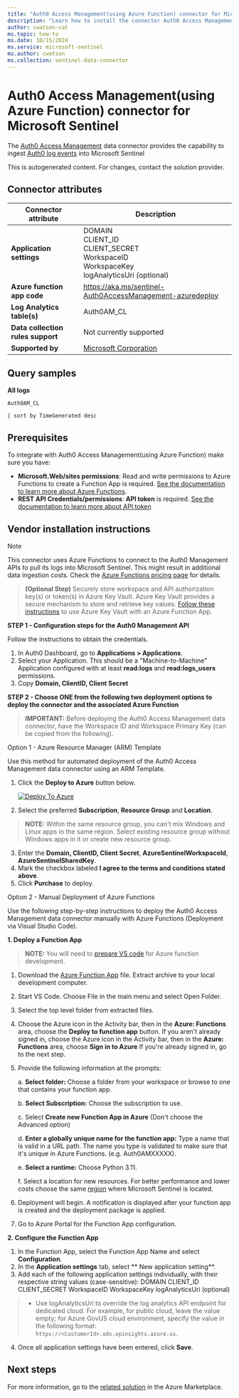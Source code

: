```yaml
---
title: "Auth0 Access Management(using Azure Function) connector for Microsoft Sentinel"
description: "Learn how to install the connector Auth0 Access Management(using Azure Function) to connect your data source to Microsoft Sentinel."
author: cwatson-cat
ms.topic: how-to
ms.date: 10/15/2024
ms.service: microsoft-sentinel
ms.author: cwatson
ms.collection: sentinel-data-connector
---
```


# Auth0 Access Management(using Azure Function) connector for Microsoft Sentinel

The [Auth0 Access Management](https://auth0.com/access-management) data connector provides the capability to ingest [Auth0 log events](https://auth0.com/docs/api/management/v2/#!/Logs/get_logs) into Microsoft Sentinel

This is autogenerated content. For changes, contact the solution provider.

## Connector attributes

| Connector attribute | Description |
| --- | --- |
| **Application settings** | DOMAIN<br/>CLIENT_ID<br/>CLIENT_SECRET<br/>WorkspaceID<br/>WorkspaceKey<br/>logAnalyticsUri (optional) |
| **Azure function app code** | https://aka.ms/sentinel-Auth0AccessManagement-azuredeploy |
| **Log Analytics table(s)** | Auth0AM_CL<br/> |
| **Data collection rules support** | Not currently supported |
| **Supported by** | [Microsoft Corporation](https://support.microsoft.com) |

## Query samples

**All logs**

   ```kusto
Auth0AM_CL
 
   | sort by TimeGenerated desc
   ```



## Prerequisites

To integrate with Auth0 Access Management(using Azure Function) make sure you have: 

- **Microsoft.Web/sites permissions**: Read and write permissions to Azure Functions to create a Function App is required. [See the documentation to learn more about Azure Functions](/azure/azure-functions/).
- **REST API Credentials/permissions**: **API token** is required. [See the documentation to learn more about API token](https://auth0.com/docs/secure/tokens/access-tokens/get-management-api-access-tokens-for-production)


## Vendor installation instructions


> [!NOTE]
   >  This connector uses Azure Functions to connect to the Auth0 Management APIs to pull its logs into Microsoft Sentinel. This might result in additional data ingestion costs. Check the [Azure Functions pricing page](https://azure.microsoft.com/pricing/details/functions/) for details.


>**(Optional Step)** Securely store workspace and API authorization key(s) or token(s) in Azure Key Vault. Azure Key Vault provides a secure mechanism to store and retrieve key values. [Follow these instructions](/azure/app-service/app-service-key-vault-references) to use Azure Key Vault with an Azure Function App.


**STEP 1 - Configuration steps for the Auth0 Management API**

 Follow the instructions to obtain the credentials.

1. In Auth0 Dashboard, go to **Applications > Applications**.
2. Select your Application. This should be a "Machine-to-Machine" Application configured with at least **read:logs** and **read:logs_users** permissions.
3. Copy **Domain, ClientID, Client Secret**


**STEP 2 - Choose ONE from the following two deployment options to deploy the connector and the associated Azure Function**

>**IMPORTANT:** Before deploying the Auth0 Access Management data connector, have the Workspace ID and Workspace Primary Key (can be copied from the following).



Option 1 - Azure Resource Manager (ARM) Template

Use this method for automated deployment of the Auth0 Access Management data connector using an ARM Template.

1. Click the **Deploy to Azure** button below. 

	[![Deploy To Azure](https://aka.ms/deploytoazurebutton)](https://aka.ms/sentinel-Auth0AccessManagement-azuredeploy)
2. Select the preferred **Subscription**, **Resource Group** and **Location**. 
> **NOTE:** Within the same resource group, you can't mix Windows and Linux apps in the same region. Select existing resource group without Windows apps in it or create new resource group.
3. Enter the ****Domain, ClientID, Client Secret****, **AzureSentinelWorkspaceId**, **AzureSentinelSharedKey**. 
4. Mark the checkbox labeled **I agree to the terms and conditions stated above**. 
5. Click **Purchase** to deploy.

Option 2 - Manual Deployment of Azure Functions

Use the following step-by-step instructions to deploy the Auth0 Access Management data connector manually with Azure Functions (Deployment via Visual Studio Code).


**1. Deploy a Function App**

> **NOTE:** You will need to [prepare VS code](/azure/azure-functions/functions-create-first-function-python#prerequisites) for Azure function development.

1. Download the [Azure Function App](https://aka.ms/sentinel-Auth0AccessManagement-azuredeploy) file. Extract archive to your local development computer.
2. Start VS Code. Choose File in the main menu and select Open Folder.
3. Select the top level folder from extracted files.
4. Choose the Azure icon in the Activity bar, then in the **Azure: Functions** area, choose the **Deploy to function app** button.
If you aren't already signed in, choose the Azure icon in the Activity bar, then in the **Azure: Functions** area, choose **Sign in to Azure**
If you're already signed in, go to the next step.
5. Provide the following information at the prompts:

	a. **Select folder:** Choose a folder from your workspace or browse to one that contains your function app.

	b. **Select Subscription:** Choose the subscription to use.

	c. Select **Create new Function App in Azure** (Don't choose the Advanced option)

	d. **Enter a globally unique name for the function app:** Type a name that is valid in a URL path. The name you type is validated to make sure that it's unique in Azure Functions. (e.g. Auth0AMXXXXX).

	e. **Select a runtime:** Choose Python 3.11.

	f. Select a location for new resources. For better performance and lower costs choose the same [region](https://azure.microsoft.com/regions/) where Microsoft Sentinel is located.

6. Deployment will begin. A notification is displayed after your function app is created and the deployment package is applied.
7. Go to Azure Portal for the Function App configuration.


**2. Configure the Function App**

1. In the Function App, select the Function App Name and select **Configuration**.
2. In the **Application settings** tab, select ** New application setting**.
3. Add each of the following application settings individually, with their respective string values (case-sensitive): 
		DOMAIN
		CLIENT_ID
		CLIENT_SECRET
		WorkspaceID
		WorkspaceKey
		logAnalyticsUri (optional)
> - Use logAnalyticsUri to override the log analytics API endpoint for dedicated cloud. For example, for public cloud, leave the value empty; for Azure GovUS cloud environment, specify the value in the following format: `https://<CustomerId>.ods.opinsights.azure.us`.
4. Once all application settings have been entered, click **Save**.



## Next steps

For more information, go to the [related solution](https://azuremarketplace.microsoft.com/en-us/marketplace/apps/azuresentinel.azure-sentinel-solution-auth0?tab=Overview) in the Azure Marketplace.
